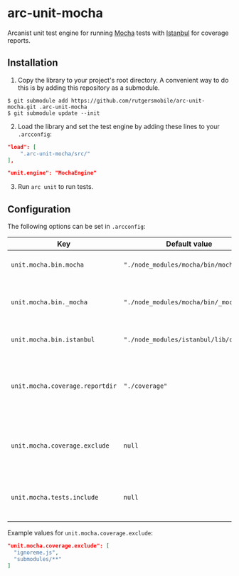 # arc-unit-mocha

Arcanist unit test engine for running [Mocha](http://mochajs.org/) tests with
[Istanbul](https://github.com/gotwarlost/istanbul/) for coverage reports.

## Installation

1. Copy the library to your project's root directory. A convenient way to do this is by
   adding this repository as a submodule.

```console
$ git submodule add https://github.com/rutgersmobile/arc-unit-mocha.git .arc-unit-mocha
$ git submodule update --init
```

2. Load the library and set the test engine by adding these lines to your `.arcconfig`:

```json
"load": [
    ".arc-unit-mocha/src/"
],

"unit.engine": "MochaEngine"
```

3. Run `arc unit` to run tests.

## Configuration

The following options can be set in `.arcconfig`:

| Key                             | Default value                          | Description                                                   |
| ------------------------------- | -------------------------------------- | ------------------------------------------------------------- |
| `unit.mocha.bin.mocha`          | `"./node_modules/mocha/bin/mocha"`     | Path used to invoke `mocha`.                                  |
| `unit.mocha.bin._mocha`         | `"./node_modules/mocha/bin/_mocha"`    | Path used to invoke `_mocha` (used by `istanbul`).            |
| `unit.mocha.bin.istanbul`       | `"./node_modules/istanbul/lib/cli.js"` | Path used to invoke `istanbul`.                               |
| `unit.mocha.coverage.reportdir` | `"./coverage"`                         | Path to the directory where `istanbul` should output reports. |
| `unit.mocha.coverage.exclude`   | `null`                                 | An array of paths to exclude from coverage reports.           |
| `unit.mocha.tests.include`      | `null`                                 | An array of paths to include for the mocha tests.             |

Example values for `unit.mocha.coverage.exclude`:

```json
"unit.mocha.coverage.exclude": [
  "ignoreme.js",
  "submodules/**"
]
```
